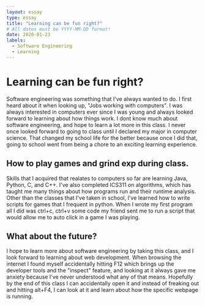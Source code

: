 ```yaml
---
layout: essay
type: essay
title: "Learning can be fun right?"
# All dates must be YYYY-MM-DD format!
date: 2020-01-23
labels:
  - Software Engineering
  - Learning
---
```


# Learning can be fun right?

  Software engineering was something that I've always wanted to do. I first heard about it when looking up, "Jobs working with computers". I was always interested in computers ever since I was young and always looked forward to learning about how things work. I dont know much about software engineering, and hope to learn a lot more in this class. I never once looked forward to going to class until I declared my major in computer science. That changed my school life for the better because once I did that, going to school went from being a chore to an exciting learning experience.

## How to play games and grind exp during class.

  Skills that I acquired that realates to computers so far are learning Java, Python, C, and C++. I've also completed ICS311 on algorithms, which has taught me many things about how programs run and their runtime analysis. Other than the classes that I've taken in school, I've learned how to write scripts for games that I frequent in python. When I wrote my first program all I did was ctrl+c, ctrl+v some code my friend sent me to run a script that would allow me to auto click in a game I was playing.

## What about the future?

  I hope to learn more about software engineering by taking this class, and I look forward to learning about web development. When browsing the internet I found myself accidentally hitting F12 which brings up the developer tools and the "inspect" feature, and looking at it always gave me anxiety because I've never understood what any of that means. Hopefully by the end of this class I can accidentally open it and instead of freaking out and hitting alt+F4, I can look at it and learn about how the specific webpage is running.


